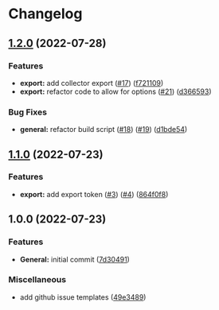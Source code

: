 # Changelog

## [1.2.0](https://github.com/versumstudios/cli/compare/v1.1.0...v1.2.0) (2022-07-28)


### Features

* **export:** add collector export ([#17](https://github.com/versumstudios/cli/issues/17)) ([f721109](https://github.com/versumstudios/cli/commit/f7211096b77789a14c9d4b4714b59ff3ac56fc68))
* **export:** refactor code to allow for options ([#21](https://github.com/versumstudios/cli/issues/21)) ([d366593](https://github.com/versumstudios/cli/commit/d366593be3495d301f8c44362a1be1a78c25f333))


### Bug Fixes

* **general:** refactor build script ([#18](https://github.com/versumstudios/cli/issues/18)) ([#19](https://github.com/versumstudios/cli/issues/19)) ([d1bde54](https://github.com/versumstudios/cli/commit/d1bde54a7e539bc23bceb11cc1574ddb9fd9b068))

## [1.1.0](https://github.com/versumstudios/cli/compare/v1.0.0...v1.1.0) (2022-07-23)


### Features

* **export:** add export token ([#3](https://github.com/versumstudios/cli/issues/3)) ([#4](https://github.com/versumstudios/cli/issues/4)) ([864f0f8](https://github.com/versumstudios/cli/commit/864f0f8a423938715e9331e6f458c422ab27a165))

## 1.0.0 (2022-07-23)


### Features

* **General:** initial commit ([7d30491](https://github.com/versumstudios/cli/commit/7d3049152d19ce89fc0c7513ebb7243f017ebf47))


### Miscellaneous

* add github issue templates ([49e3489](https://github.com/versumstudios/cli/commit/49e3489c1259215ad88acb68f8742aad6982e853))
